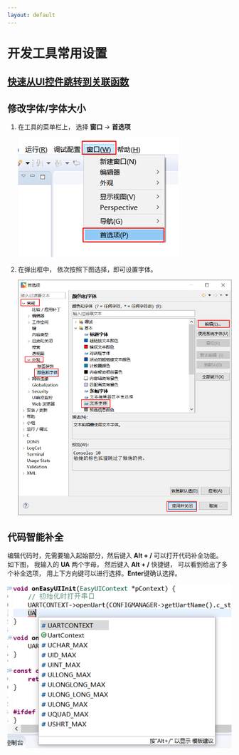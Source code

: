 ```yaml
---
layout: default
---
```

# 开发工具常用设置

##  [快速从UI控件跳转到关联函数](relation_function#jump_to_source)

## 修改字体/字体大小  
1. 在工具的菜单栏上， 选择 **窗口** -> **首选项**      

      ![](assets/ide/preference.png)

2.  在弹出框中， 依次按照下图选择，即可设置字体。    
  
     ![](assets/ide/set_font.png)

## 代码智能补全  
编辑代码时，先需要输入起始部分，然后键入 **Alt + /** 可以打开代码补全功能。   
如下图， 我输入的 **UA** 两个字母， 然后键入 **Alt + /** 快捷键， 可以看到给出了多个补全选项， 用上下方向键可以进行选择。**Enter**键确认选择。  

  ![](assets/ide/intelisence.png)